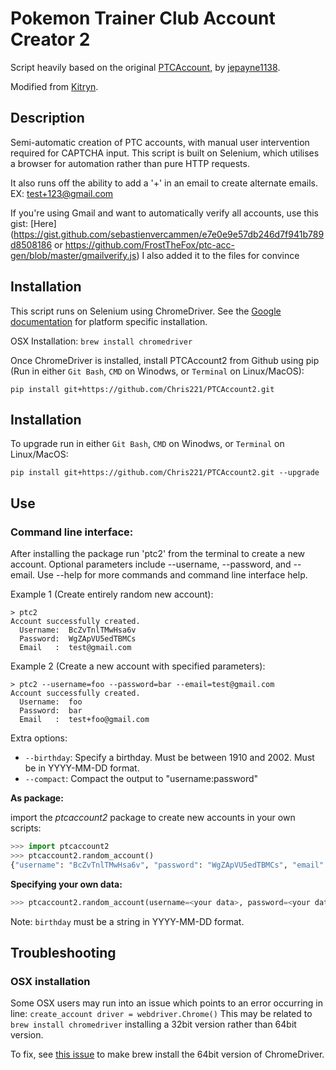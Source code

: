 # Pokemon Trainer Club Account Creator 2
Script heavily based on the original [PTCAccount](https://github.com/jepayne1138/PTCAccount), by [jepayne1138](https://github.com/jepayne1138).

Modified from [Kitryn](https://github.com/Kitryn/PTCAccount2).
## Description
Semi-automatic creation of PTC accounts, with manual user intervention required for CAPTCHA input. This script is built on Selenium, which utilises a browser for automation rather than pure HTTP requests.

It also runs off the ability to add a '+' in an email to create alternate emails. EX: test+123@gmail.com

If you're using Gmail and want to automatically verify all accounts, use this gist: [Here](https://gist.github.com/sebastienvercammen/e7e0e9e57db246d7f941b789d8508186 or https://github.com/FrostTheFox/ptc-acc-gen/blob/master/gmailverify.js)
I also added it to the files for convince

## Installation

This script runs on Selenium using ChromeDriver. See the [Google documentation](https://sites.google.com/a/chromium.org/chromedriver/downloads) for platform specific installation.

OSX Installation: `brew install chromedriver`

Once ChromeDriver is installed, install PTCAccount2 from Github using pip (Run in either `Git Bash`, `CMD` on Winodws, or `Terminal` on Linux/MacOS):

`pip install git+https://github.com/Chris221/PTCAccount2.git`

## Installation

To upgrade run in either `Git Bash`, `CMD` on Winodws, or `Terminal` on Linux/MacOS:

`pip install git+https://github.com/Chris221/PTCAccount2.git --upgrade`

## Use

### Command line interface:

After installing the package run 'ptc2' from the terminal to create a new account. Optional parameters include --username, --password, and --email. Use --help for more commands and command line interface help.

Example 1 (Create entirely random new account):

```
> ptc2
Account successfully created.
  Username:  BcZvTnlTMwHsa6v
  Password:  WgZApVU5edTBMCs
  Email   :  test@gmail.com
```

Example 2 (Create a new account with specified parameters):

```
> ptc2 --username=foo --password=bar --email=test@gmail.com
Account successfully created.
  Username:  foo
  Password:  bar
  Email   :  test+foo@gmail.com
```

Extra options:

* `--birthday`: Specify a birthday. Must be between 1910 and 2002. Must be in YYYY-MM-DD format.
* `--compact`: Compact the output to "username:password"


**As package:**

import the _ptcaccount2_ package to create new accounts in your own scripts:

```python
>>> import ptcaccount2
>>> ptcaccount2.random_account()
{"username": "BcZvTnlTMwHsa6v", "password": "WgZApVU5edTBMCs", "email": "test@gmail.com"}
```

**Specifying your own data:**
```python
>>> ptcaccount2.random_account(username=<your data>, password=<your data>, email=<your data>, birthday=<your data>)
```

Note: `birthday` must be a string in YYYY-MM-DD format.

## Troubleshooting

### OSX installation

Some OSX users may run into an issue which points to an error occurring in line: `create_account driver = webdriver.Chrome()` This may be related to `brew install chromedriver` installing a 32bit version rather than 64bit version.

To fix, see [this issue](https://github.com/Kitryn/PTCAccount2/issues/1) to make brew install the 64bit version of ChromeDriver.
